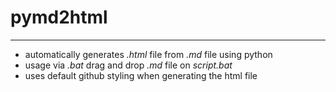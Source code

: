 # pymd2html
---
+ automatically generates *.html* file from *.md* file using python
+ usage via *.bat* drag and drop *.md* file on *script.bat*
+ uses default github styling when generating the html file
